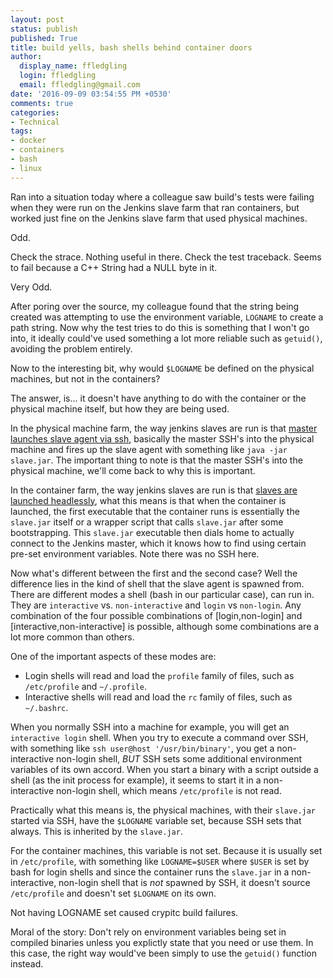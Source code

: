 ```yaml
---
layout: post
status: publish
published: True
title: build yells, bash shells behind container doors
author:
  display_name: ffledgling
  login: ffledgling
  email: ffledgling@gmail.com
date: '2016-09-09 03:54:55 PM +0530'
comments: true
categories:
- Technical
tags:
- docker
- containers
- bash
- linux
---
```


Ran into a situation today where a colleague saw build's tests were failing when they were run on the Jenkins
slave farm that ran containers, but worked just fine on the Jenkins slave farm that used physical
machines.

Odd.

Check the strace. Nothing useful in there.
Check the test traceback. Seems to fail because a C++ String had a NULL byte in it.

Very Odd.

After poring over the source, my colleague found that the string being created was attempting to use
the environment variable, `LOGNAME` to create a path string. Now why the test tries to do this is
something that I won't go into, it ideally could've used something a lot more reliable such as
`getuid()`, avoiding the problem entirely.

Now to the interesting bit, why would `$LOGNAME` be defined on the physical machines, but not in the
containers?

The answer, is... it doesn't have anything to do with the container or the physical machine itself,
but how they are being used.

In the physical machine farm, the way jenkins slaves are run is that [master launches slave agent
via ssh](https://wiki.jenkins-ci.org/display/JENKINS/Distributed+builds#Distributedbuilds-Havemasterlaunchslaveagentviassh),
basically the master SSH's into the physical machine and fires up the slave agent with something
like `java -jar slave.jar`. The important thing to note is that the master SSH's into the physical
machine, we'll come back to why this is important.

In the container farm, the way jenkins slaves are run is that [slaves are launched
headlessly](https://wiki.jenkins-ci.org/display/JENKINS/Distributed+builds#Distributedbuilds-Launchslaveagentheadlessly),
what this means is that when the container is launched, the first executable that the container runs
is essentially the `slave.jar` itself or a wrapper script that calls `slave.jar` after some
bootstrapping. This `slave.jar` executable then dials home to actually connect to the Jenkins
master, which it knows how to find using certain pre-set environment variables. Note there was no
SSH here.

Now what's different between the first and the second case? Well the difference lies in the kind
of shell that the slave agent is spawned from. There are different modes a shell (bash in our
particular case), can run in. They are `interactive` vs. `non-interactive` and `login` vs
`non-login`. Any combination of the four possible combinations of [login,non-login] and
[interactive,non-interactive] is possible, although some combinations are a lot more common than
others.

One of the important aspects of these modes are:

- Login shells will read and load the `profile` family of files, such as `/etc/profile` and
  `~/.profile`.
- Interactive shells will read and load the `rc` family of files, such as `~/.bashrc`.

When you normally SSH into a machine for example, you will get an `interactive login` shell.
When you try to execute a command over SSH, with something like `ssh user@host '/usr/bin/binary'`,
you get a non-interactive non-login shell, *BUT* SSH sets some additional environment variables of
its own accord. When you start a binary with a script outside a shell (as the init process for
example), it seems to start it in a non-interactive non-login shell, which means `/etc/profile` is
not read.

Practically what this means is, the physical machines, with their `slave.jar` started via SSH, have
the `$LOGNAME` variable set, because SSH sets that always. This is inherited by the `slave.jar`.

For the container machines, this variable is not set. Because it is usually set in `/etc/profile`,
with something like `LOGNAME=$USER` where `$USER` is set by bash for login shells and since the
container runs the `slave.jar` in a non-interactive, non-login shell that is *not* spawned by SSH,
it doesn't source `/etc/profile` and doesn't set `$LOGNAME` on its own.

Not having LOGNAME set caused crypitc build failures.

Moral of the story: Don't rely on environment variables being set in compiled binaries unless you
explictly state that you need or use them. In this case, the right way would've been simply to use
the `getuid()` function instead.
